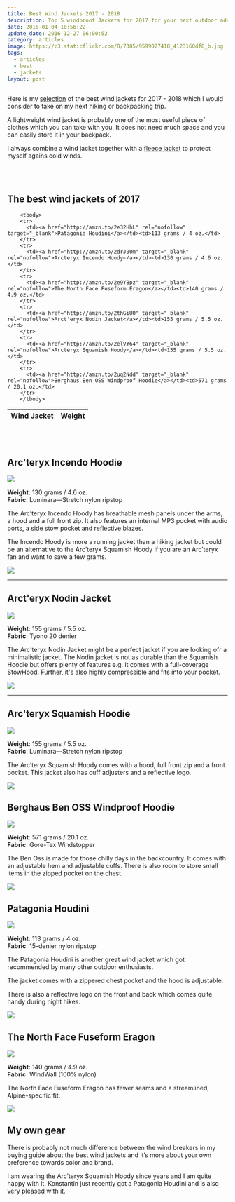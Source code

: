 ```yaml
---
title: Best Wind Jackets 2017 - 2018
description: Top 5 windproof Jackets for 2017 for your next outdoor adventure!
date: 2016-01-04 10:56:22
update_date: 2016-12-27 06:00:52
category: articles
image: https://c3.staticflickr.com/8/7385/9599027418_4123160df8_b.jpg
tags:
  - articles
  - best
  - jackets
layout: post
---
```

Here is my [selection](#the-best-wind-jackets-of-2017) of the best wind jackets for 2017 - 2018 which I would consider to take on my next hiking or backpacking trip.   

A lightweight wind jacket is probably one of the most useful piece of clothes which you can take with you. It does not need much space and you can easily store it in your backpack.  

I always combine a wind jacket together with a [fleece jacket](http://www.hikeventures.com/best-windjackets/) to protect myself agains cold winds.    

<amp-img src="https://c3.staticflickr.com/8/7385/9599027418_4123160df8_b.jpg" width="992" height="661" alt="best wind jackets for 2017 - 2018" layout="responsive"></amp-img>   
<br>   
<!--more-->

## The best wind jackets of 2017

<div class="table-responsive">  
<table class="table table-hover table-bordered list_items">  
        <thead>  
             <tr>  
                <th>Wind Jacket</th><th>Weight</th>  
             </tr>  
        </thead>  

        <tbody>  
        <tr>  
          <td><a href="http://amzn.to/2e32HhL" rel="nofollow" target="_blank">Patagonia Houdini</a></td><td>113 grams / 4 oz.</td>  
        </tr>  
        <tr>  
          <td><a href="http://amzn.to/2drJ00m" target="_blank" rel="nofollow">Arcteryx Incendo Hoody</a></td><td>130 grams / 4.6 oz.</td>  
        </tr>  
        <tr>  
          <td><a href="http://amzn.to/2e9Y8pz" target="_blank" rel="nofollow">The North Face Fuseform Eragon</a></td><td>140 grams / 4.9 oz.</td>  
        </tr>  
        <tr>  
          <td><a href="http://amzn.to/2thGiU0" target="_blank" rel="nofollow">Arct'eryx Nodin Jacket</a></td><td>155 grams / 5.5 oz.</td>  
        </tr>  
        <tr>  
          <td><a href="http://amzn.to/2elVY64" target="_blank" rel="nofollow">Arcteryx Squamish Hoody</a></td><td>155 grams / 5.5 oz.</td>  
        </tr>
        <tr>  
          <td><a href="http://amzn.to/2uq2Ndd" target="_blank" rel="nofollow">Berghaus Ben OSS Windproof Hoodie</a></td><td>571 grams / 20.1 oz.</td>  
        </tr>  
        </tbody>  
</table>  
</div>
<br>
<script src="//z-na.amazon-adsystem.com/widgets/onejs?MarketPlace=US&adInstanceId=cc781bfd-577f-4efb-9da6-75cb9fc7d1c2"></script>
<br>

## Arc'teryx Incendo Hoodie

<a rel="nofollow" href="http://www.amazon.com/gp/product/B00GW7ZHG2/ref=as_li_tl?ie=UTF8&camp=1789&creative=9325&creativeASIN=B00GW7ZHG2&linkCode=as2&tag=hikeve-20&linkId=TRAIMP6VVV2WPE4A"><img border="0" src="http://ws-na.amazon-adsystem.com/widgets/q?_encoding=UTF8&ASIN=B00GW7ZHG2&Format=_SL250_&ID=AsinImage&MarketPlace=US&ServiceVersion=20070822&WS=1&tag=hikeve-20" ></a><img src="http://ir-na.amazon-adsystem.com/e/ir?t=hikeve-20&l=as2&o=1&a=B00GW7ZHG2" width="1" height="1" border="0" alt="Arcteryx Incendo Hoody" style="border:none !important; margin:0px !important;" />  

**Weight**: 130 grams / 4.6 oz.  
**Fabric**: Luminara—Stretch nylon ripstop  

The Arc’teryx Incendo Hoody has breathable mesh panels under the arms, a hood and a full front zip. It also features an internal MP3 pocket with audio ports, a side stow pocket and reflective blazes.   

The Incendo Hoody is more a running jacket than a hiking jacket but could be an alternative to the Arc’teryx Squamish Hoody if you are an Arc’teryx fan and want to save a few grams.  

<a href="http://amzn.to/2drJ00m" target="_blank" rel="nofollow"><img src="http://www.hikeventures.com/buy.gif"></a>

---

## Arct'eryx Nodin Jacket

<a rel="nofollow" href="https://www.amazon.com/ArcTeryx-Nodin-Jacket-Nocturne-Large/dp/B01GFMSN46/ref=as_li_ss_il?ie=UTF8&qid=1500536985&sr=8-1&keywords=NODIN+JACKET&linkCode=li3&tag=hikeve-20&linkId=2ddcd97b8a22ddb01c14ca771671187d" target="_blank"><img border="0" src="//ws-na.amazon-adsystem.com/widgets/q?_encoding=UTF8&ASIN=B01GFMSN46&Format=_SL250_&ID=AsinImage&MarketPlace=US&ServiceVersion=20070822&WS=1&tag=hikeve-20" ></a><img src="https://ir-na.amazon-adsystem.com/e/ir?t=hikeve-20&l=li3&o=1&a=B01GFMSN46" width="1" height="1" border="0" alt="" style="border:none !important; margin:0px !important;" />

**Weight**: 155 grams / 5.5 oz.  
**Fabric**: Tyono 20 denier

The Arc'teryx Nodin Jacket might be a perfect jacket if you are looking ofr a minimalistic jacket. The Nodin jacket is not as durable than the Squamish Hoodie but offers plenty of features e.g. it comes with a full-coverage StowHood. Further, it's also highly compressible and fits into your pocket.

<a href="http://amzn.to/2thLAin" target="_blank" rel="nofollow"><img src="http://www.hikeventures.com/buy.gif"></a>

---

## Arc'teryx Squamish Hoodie

<a rel="nofollow" href="http://www.amazon.com/gp/product/B00G9HPWU6/ref=as_li_tl?ie=UTF8&camp=1789&creative=9325&creativeASIN=B00G9HPWU6&linkCode=as2&tag=hikeve-20&linkId=BWQUNX6BXF6UDSMC"><img border="0" src="http://ws-na.amazon-adsystem.com/widgets/q?_encoding=UTF8&ASIN=B00G9HPWU6&Format=_SL250_&ID=AsinImage&MarketPlace=US&ServiceVersion=20070822&WS=1&tag=hikeve-20" ></a><img src="http://ir-na.amazon-adsystem.com/e/ir?t=hikeve-20&l=as2&o=1&a=B00G9HPWU6" width="1" height="1" border="0" alt="Arcteryx Squamish Hoody" style="border:none !important; margin:0px !important;" />  

**Weight**: 155 grams / 5.5 oz.  
**Fabric**: Luminara—Stretch nylon ripstop  

The Arc’teryx Squamish Hoody comes with a hood, full front zip and a front pocket. This jacket also has cuff adjusters and a reflective logo.  

<a href="http://amzn.to/2elVY64" target="_blank" rel="nofollow"><img src="http://www.hikeventures.com/buy.gif"></a>

## Berghaus Ben OSS Windproof Hoodie

<a rel="nofollow" href="https://www.amazon.com/Berghaus-Fleece-Hooded-Jacket-Poseidon/dp/B01N7WNY4I/ref=as_li_ss_il?ie=UTF8&qid=1500273351&sr=8-30&keywords=berghaus&linkCode=li3&tag=hikeve-20&linkId=0db6066019ee59868c5cab8c5d5358ee" target="_blank"><img border="0" src="//ws-na.amazon-adsystem.com/widgets/q?_encoding=UTF8&ASIN=B01N7WNY4I&Format=_SL250_&ID=AsinImage&MarketPlace=US&ServiceVersion=20070822&WS=1&tag=hikeve-20" ></a><img src="https://ir-na.amazon-adsystem.com/e/ir?t=hikeve-20&l=li3&o=1&a=B01N7WNY4I" width="1" height="1" border="0" alt="" style="border:none !important; margin:0px !important;" />

**Weight**: 571 grams / 20.1 oz.  
**Fabric**: Gore-Tex Windstopper

The Ben Oss is made for those chilly days in the backcountry. It comes with an adjustable hem and adjustable cuffs. There is also room to store small items in the zipped pocket on the chest.

<a href="http://amzn.to/2uq2Ndd" target="_blank" rel="nofollow"><img src="http://www.hikeventures.com/buy.gif"></a>

## Patagonia Houdini

<a  href="http://www.amazon.com/gp/product/B01ANCS38K/ref=as_li_tl?ie=UTF8&camp=1789&creative=9325&creativeASIN=B01ANCS38K&linkCode=as2&tag=hikeve-20&linkId=BOE3T2FI3DGVW7LR" rel="nofollow"><img border="0" src="http://ws-na.amazon-adsystem.com/widgets/q?_encoding=UTF8&ASIN=B01ANCS38K&Format=_SL250_&ID=AsinImage&MarketPlace=US&ServiceVersion=20070822&WS=1&tag=hikeve-20" ></a><img src="http://ir-na.amazon-adsystem.com/e/ir?t=hikeve-20&l=as2&o=1&a=B01ANCS38K" width="1" height="1" border="0" alt="Patagonia Houdini" style="border:none !important; margin:0px !important;" />  

**Weight**: 113 grams / 4 oz.  
**Fabric**: 15-denier nylon ripstop  

The Patagonia Houdini is another great wind jacket which got recommended by many other outdoor enthusiasts.   

The jacket comes with a zippered chest pocket and the hood is adjustable.   

There is also a reflective logo on the front and back which comes quite handy during night hikes.  

<a href="http://amzn.to/2e32HhL" target="_blank" rel="nofollow"><img src="http://www.hikeventures.com/buy.gif"></a>

## The North Face Fuseform Eragon

<a  href="http://www.amazon.com/gp/product/B015940COK/ref=as_li_tl?ie=UTF8&camp=1789&creative=9325&creativeASIN=B015940COK&linkCode=as2&tag=hikeve-20&linkId=BJU5MZ2MPTNXIRPE"><img border="0" src="http://ws-na.amazon-adsystem.com/widgets/q?_encoding=UTF8&ASIN=B015940COK&Format=_SL250_&ID=AsinImage&MarketPlace=US&ServiceVersion=20070822&WS=1&tag=hikeve-20" ></a><img src="http://ir-na.amazon-adsystem.com/e/ir?t=hikeve-20&l=as2&o=1&a=B015940COK" width="1" height="1" border="0" alt="The North Face Fuseform Eragon" style="border:none !important; margin:0px !important;" />  

**Weight**: 140 grams / 4.9 oz.  
**Fabric**: WindWall (100% nylon)  

The North Face Fuseform Eragon has fewer seams and a streamlined, Alpine-specific fit.  

<a href="http://amzn.to/2e9Y8pz" target="_blank" rel="nofollow"><img src="http://www.hikeventures.com/buy.gif"></a>

## My own gear

There is probably not much difference between the wind breakers in my buying guide about the best wind jackets and it’s more about your own preference towards color and brand.   

I am wearing the Arc’teryx Squamish Hoody since years and I am quite happy with it. Konstantin just recently got a Patagonia Houdini and is also very pleased with it.
